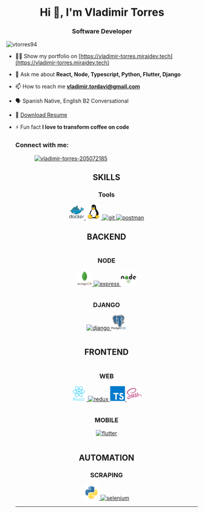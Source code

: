 <div align="center">
    <h1>Hi 👋, I'm Vladimir Torres</h1>
    <h3>Software Developer</h3>
</div>
<p align="left"> 
    <img src="https://komarev.com/ghpvc/?username=vtorres94&label=Profile%20views&color=0e75b6&style=flat" alt="vtorres94" /> 
</p>
<p>

-   👨‍💻 Show my portfolio on [https://vladimir-torres.miraidev.tech](https://vladimir-torres.miraidev.tech)

-   💬 Ask me about **React, Node, Typescript, Python, Flutter, Django**

-   📫 How to reach me **vladimir.tordavi@gmail.com**

-   🗣️ Spanish Native, English B2 Conversational

-   📄 [Download Resume](https://vladimir-torres.miraidev.tech/assets/CV@TORRES_DAVILA_MIGUEL_VLADIMIR.pdf)

-   ⚡ Fun fact **I love to transform coffee on code**

    </p>
    <h3 align="left">Connect with me:</h3>
    <p align="left" style="padding-left: 50px">
        <a href="https://www.linkedin.com/in/vladimir-tordavi" target="blank">
            <img src="https://raw.githubusercontent.com/rahuldkjain/github-profile-readme-generator/master/src/images/icons/Social/linked-in-alt.svg" alt="vladimir-torres-205072185" height="30" width="40" />
        </a>
    </p>
    <div align="center">
        <h2>SKILLS</h2>
        <h3>Tools</h3>
        <p>
            <a href="https://www.docker.com/" target="_blank" rel="noreferrer"> 
                <img src="https://raw.githubusercontent.com/devicons/devicon/master/icons/docker/docker-original-wordmark.svg" alt="docker" width="40" height="40"/> 
            </a>
            <a href="https://www.linux.org/" target="_blank" rel="noreferrer"> 
                <img src="https://raw.githubusercontent.com/devicons/devicon/master/icons/linux/linux-original.svg" alt="linux" width="40" height="40"/> 
            </a>
            <a href="https://git-scm.com/" target="_blank" rel="noreferrer"> 
                <img src="https://www.vectorlogo.zone/logos/git-scm/git-scm-icon.svg" alt="git" width="40" height="40"/> 
            </a>
            <a href="https://postman.com" target="_blank" rel="noreferrer"> 
                <img src="https://www.vectorlogo.zone/logos/getpostman/getpostman-icon.svg" alt="postman" width="40" height="40"/> 
            </a>
        </p>
        <h2>BACKEND</h2>
        <div class="row">
            <div class="column">
                <h3>NODE</h3>
                <p>
                    <a href="https://www.mongodb.com/" target="_blank" rel="noreferrer"> 
                        <img src="https://raw.githubusercontent.com/devicons/devicon/master/icons/mongodb/mongodb-original-wordmark.svg" alt="mongodb" width="40" height="40"/> 
                    </a>
                    <a href="https://expressjs.com/" target="_blank" rel="noreferrer"> 
                        <img src="https://vectorified.com/images/express-js-icon-20.png" alt="express" width="40" height="40"/> 
                    </a>
                    <a href="https://nodejs.org" target="_blank" rel="noreferrer"> 
                        <img src="https://raw.githubusercontent.com/devicons/devicon/master/icons/nodejs/nodejs-original-wordmark.svg" alt="nodejs" width="40" height="40"/> 
                    </a>
                </p>
            </div>
            <div class="column">
                <h3>DJANGO</h3>
                <p>
                    <a href="https://www.djangoproject.com/" target="_blank" rel="noreferrer"> 
                        <img src="https://cdn.worldvectorlogo.com/logos/django.svg" alt="django" width="40" height="40"/> 
                    </a>
                    <a href="https://www.postgresql.org" target="_blank" rel="noreferrer"> 
                        <img src="https://raw.githubusercontent.com/devicons/devicon/master/icons/postgresql/postgresql-original-wordmark.svg" alt="postgresql" width="40" height="40"/> 
                    </a>
                </p>
            </div>
        </div>
        <h2>FRONTEND</h2>
        <div class="row">
            <div class="column">
                <h3>WEB</h3>
                <p>
                    <a href="https://reactjs.org/" target="_blank" rel="noreferrer"> 
                        <img src="https://raw.githubusercontent.com/devicons/devicon/master/icons/react/react-original-wordmark.svg" alt="react" width="40" height="40"/> 
                    </a>
                    <a href="https://redux.js.org/" target="_blank" rel="noreferrer"> 
                        <img src="https://redux.js.org/img/redux.svg" alt="redux" width="40" height="40"/> 
                    </a>
                    <a href="https://www.typescriptlang.org/" target="_blank" rel="noreferrer"> 
                        <img src="https://raw.githubusercontent.com/devicons/devicon/master/icons/typescript/typescript-original.svg" alt="typescript" width="40" height="40"/> 
                    </a>
                    <a href="https://sass-lang.com" target="_blank" rel="noreferrer"> 
                        <img src="https://raw.githubusercontent.com/devicons/devicon/master/icons/sass/sass-original.svg" alt="sass" width="40" height="40"/> 
                    </a>
                </p>
            </div>
            <div class="column">
                <h3>MOBILE</h3>
                <p>
                    <a href="https://flutter.dev" target="_blank" rel="noreferrer"> 
                        <img src="https://www.vectorlogo.zone/logos/flutterio/flutterio-icon.svg" alt="flutter" width="40" height="40"/> 
                    </a> 
                </p>
            </div>
        </div>
        <h2>AUTOMATION</h2>
        <h3>SCRAPING</h3>
        <p>
            <a href="https://www.python.org" target="_blank" rel="noreferrer"> 
                <img src="https://raw.githubusercontent.com/devicons/devicon/master/icons/python/python-original.svg" alt="python" width="40" height="40"/> 
            </a>
            <a href="https://www.selenium.dev" target="_blank" rel="noreferrer"> 
                <img src="https://raw.githubusercontent.com/detain/svg-logos/780f25886640cef088af994181646db2f6b1a3f8/svg/selenium-logo.svg" alt="selenium" width="40" height="40"/> 
            </a>
        </p><hr/>
    </div>
